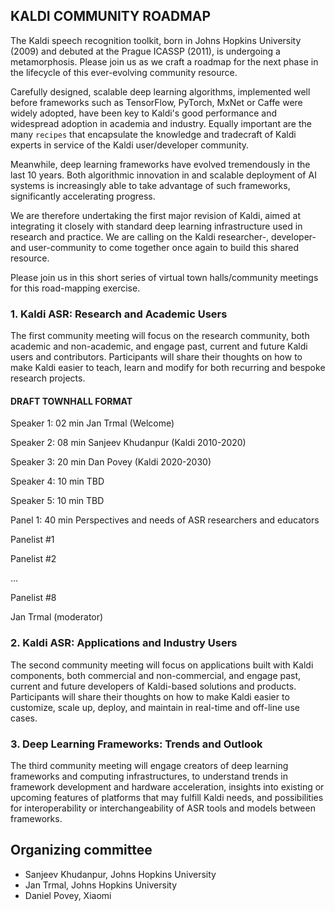 ## KALDI COMMUNITY ROADMAP ##

The Kaldi speech recognition toolkit, born in Johns Hopkins University (2009) and debuted at the Prague ICASSP (2011), is undergoing a metamorphosis.  Please join us as we craft a roadmap for the next phase in the lifecycle of this ever-evolving community resource.

Carefully designed, scalable deep learning algorithms, implemented well before frameworks such as TensorFlow, PyTorch, MxNet or Caffe were widely adopted, have been key to Kaldi's good performance and widespread adoption in academia and industry.  Equally important are the many ``recipes`` that encapsulate the knowledge and tradecraft of Kaldi experts in service of the Kaldi user/developer community.

Meanwhile, deep learning frameworks have evolved tremendously in the last 10 years.  Both algorithmic innovation in and scalable deployment of AI systems is increasingly able to take advantage of such frameworks, significantly accelerating progress.

We are therefore undertaking the first major revision of Kaldi, aimed at integrating it closely with standard deep learning infrastructure used in research and practice.  We are calling on the Kaldi researcher-, developer- and user-community to come together once again to build this shared resource.

Please join us in this short series of virtual town halls/community meetings for this road-mapping exercise.

### 1.  Kaldi ASR: Research and Academic Users ###

The first community meeting will focus on the research community, both academic and non-academic, and engage past, current and future Kaldi users and contributors.  Participants will share their thoughts on how to make Kaldi easier to teach, learn and modify for both recurring and bespoke research projects.

#### DRAFT TOWNHALL FORMAT ####


Speaker 1:  02 min Jan Trmal (Welcome)

Speaker 2:  08 min Sanjeev Khudanpur (Kaldi 2010-2020)

Speaker 3:  20 min Dan Povey (Kaldi 2020-2030)

Speaker 4:  10 min TBD

Speaker 5:  10 min TBD

Panel 1:  40 min Perspectives and needs of ASR researchers and educators

Panelist #1

Panelist #2

…

Panelist #8

Jan Trmal (moderator)

### 2.  Kaldi ASR: Applications and Industry Users ###

The second community meeting will focus on applications built with Kaldi components, both commercial and non-commercial, and engage past, current and future developers of Kaldi-based solutions and products.  Participants will share their thoughts on how to make Kaldi easier to customize, scale up, deploy, and maintain in real-time and off-line use cases.

### 3.  Deep Learning Frameworks: Trends and Outlook ###

The third community meeting will engage creators of deep learning frameworks and computing infrastructures, to understand trends in framework development and hardware acceleration, insights into existing or upcoming features of platforms that may fulfill Kaldi needs, and possibilities for interoperability or interchangeability of ASR tools and models between frameworks.


## Organizing committee ##
* Sanjeev Khudanpur, Johns Hopkins University
* Jan Trmal, Johns Hopkins University
* Daniel Povey, Xiaomi
